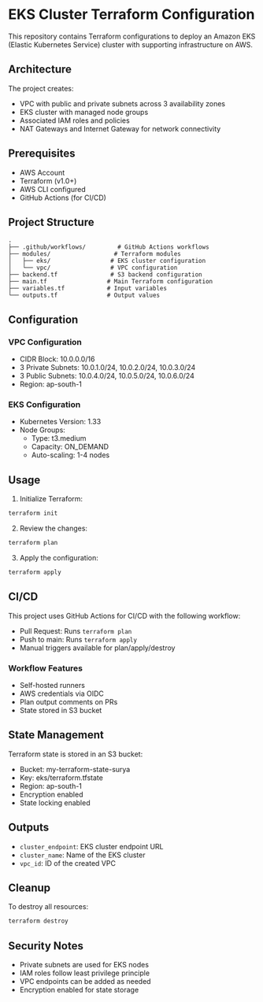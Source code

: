 # EKS Cluster Terraform Configuration

This repository contains Terraform configurations to deploy an Amazon EKS (Elastic Kubernetes Service) cluster with supporting infrastructure on AWS.

## Architecture

The project creates:
- VPC with public and private subnets across 3 availability zones
- EKS cluster with managed node groups
- Associated IAM roles and policies
- NAT Gateways and Internet Gateway for network connectivity

## Prerequisites

- AWS Account
- Terraform (v1.0+)
- AWS CLI configured
- GitHub Actions (for CI/CD)

## Project Structure

```
.
├── .github/workflows/         # GitHub Actions workflows
├── modules/                  # Terraform modules
│   ├── eks/                 # EKS cluster configuration
│   └── vpc/                 # VPC configuration
├── backend.tf               # S3 backend configuration
├── main.tf                 # Main Terraform configuration
├── variables.tf            # Input variables
└── outputs.tf              # Output values
```

## Configuration

### VPC Configuration
- CIDR Block: 10.0.0.0/16
- 3 Private Subnets: 10.0.1.0/24, 10.0.2.0/24, 10.0.3.0/24
- 3 Public Subnets: 10.0.4.0/24, 10.0.5.0/24, 10.0.6.0/24
- Region: ap-south-1

### EKS Configuration
- Kubernetes Version: 1.33
- Node Groups:
  - Type: t3.medium
  - Capacity: ON_DEMAND
  - Auto-scaling: 1-4 nodes

## Usage

1. Initialize Terraform:
```bash
terraform init
```

2. Review the changes:
```bash
terraform plan
```

3. Apply the configuration:
```bash
terraform apply
```

## CI/CD

This project uses GitHub Actions for CI/CD with the following workflow:
- Pull Request: Runs `terraform plan`
- Push to main: Runs `terraform apply`
- Manual triggers available for plan/apply/destroy

### Workflow Features
- Self-hosted runners
- AWS credentials via OIDC
- Plan output comments on PRs
- State stored in S3 bucket

## State Management

Terraform state is stored in an S3 bucket:
- Bucket: my-terraform-state-surya
- Key: eks/terraform.tfstate
- Region: ap-south-1
- Encryption enabled
- State locking enabled

## Outputs

- `cluster_endpoint`: EKS cluster endpoint URL
- `cluster_name`: Name of the EKS cluster
- `vpc_id`: ID of the created VPC

## Cleanup

To destroy all resources:
```bash
terraform destroy
```

## Security Notes

- Private subnets are used for EKS nodes
- IAM roles follow least privilege principle
- VPC endpoints can be added as needed
- Encryption enabled for state storage